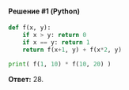 #### Решение #1 (Python)
```python
def f(x, y):
	if x > y: return 0
	if x == y: return 1
	return f(x+1, y) + f(x*2, y)

print( f(1, 10) * f(10, 20) )
```
**Ответ:** 28.
